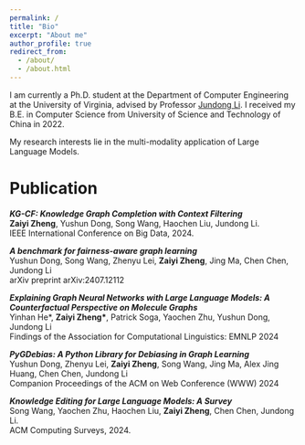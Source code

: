 ```yaml
---
permalink: /
title: "Bio"
excerpt: "About me"
author_profile: true
redirect_from: 
  - /about/
  - /about.html
---
```


I am currently a Ph.D. student at the Department of Computer Engineering at the University of Virginia, advised by Professor [Jundong Li](https://jundongli.github.io/). I received my B.E. in Computer Science from University of Science and Technology of China in 2022.

My research interests lie in the multi-modality application of Large Language Models.


Publication
======

***KG-CF: Knowledge Graph Completion with Context Filtering*** <br>
**Zaiyi Zheng**, Yushun Dong, Song Wang, Haochen Liu, Jundong Li. <br>
IEEE International Conference on Big Data, 2024.

***A benchmark for fairness-aware graph learning***  <br>
Yushun Dong, Song Wang, Zhenyu Lei, **Zaiyi Zheng**, Jing Ma, Chen Chen, Jundong Li  <br>
arXiv preprint arXiv:2407.12112

***Explaining Graph Neural Networks with Large Language Models: A Counterfactual Perspective on Molecule Graphs***  <br>
Yinhan He\*, **Zaiyi Zheng\***, Patrick Soga, Yaochen Zhu, Yushun Dong, Jundong Li  <br>
Findings of the Association for Computational Linguistics: EMNLP 2024

***PyGDebias: A Python Library for Debiasing in Graph Learning***  <br>
Yushun Dong, Zhenyu Lei, **Zaiyi Zheng**, Song Wang, Jing Ma, Alex Jing Huang, Chen Chen, Jundong Li <br>
Companion Proceedings of the ACM on Web Conference (WWW) 2024

***Knowledge Editing for Large Language Models: A Survey*** <br>
Song Wang, Yaochen Zhu, Haochen Liu, **Zaiyi Zheng**, Chen Chen, Jundong Li. <br>
ACM Computing Surveys, 2024.




